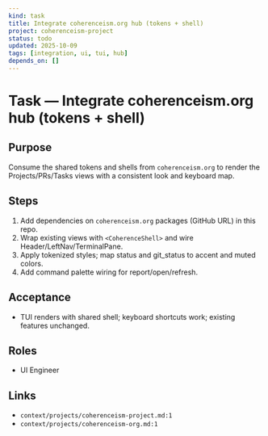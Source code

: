 ```yaml
---
kind: task
title: Integrate coherenceism.org hub (tokens + shell)
project: coherenceism-project
status: todo
updated: 2025-10-09
tags: [integration, ui, tui, hub]
depends_on: []
---
```


# Task — Integrate coherenceism.org hub (tokens + shell)

## Purpose
Consume the shared tokens and shells from `coherenceism.org` to render the Projects/PRs/Tasks views with a consistent look and keyboard map.

## Steps
1) Add dependencies on `coherenceism.org` packages (GitHub URL) in this repo.
2) Wrap existing views with `<CoherenceShell>` and wire Header/LeftNav/TerminalPane.
3) Apply tokenized styles; map status and git_status to accent and muted colors.
4) Add command palette wiring for report/open/refresh.

## Acceptance
- TUI renders with shared shell; keyboard shortcuts work; existing features unchanged.

## Roles
- UI Engineer

## Links
- `context/projects/coherenceism-project.md:1`
- `context/projects/coherenceism-org.md:1`
